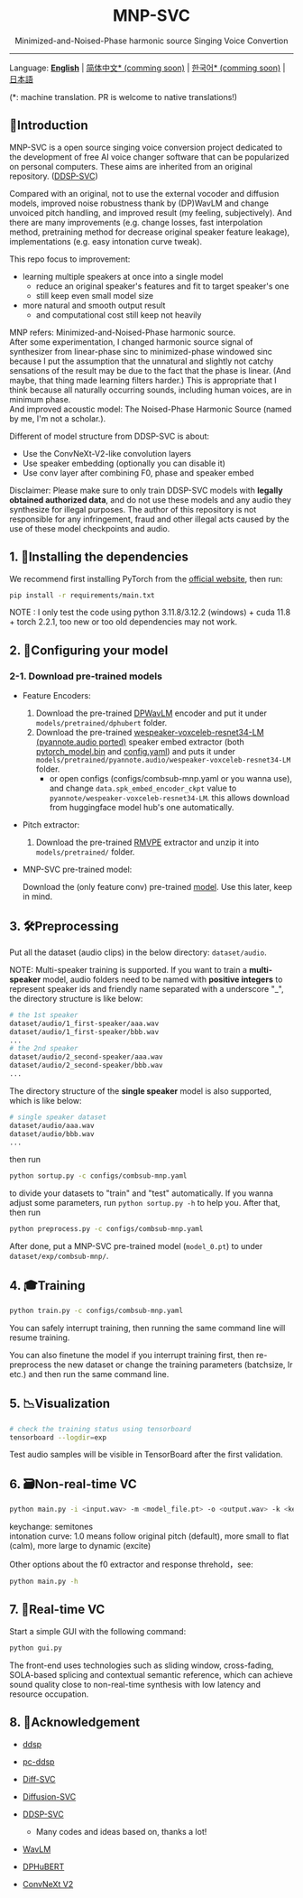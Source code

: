 <h1 align="center">MNP-SVC</h1>
<p align="center">
Minimized-and-Noised-Phase harmonic source Singing Voice Convertion
</p>

---

Language: [**English**](./README.md) | [简体中文* (comming soon)](#) | [한국어* (comming soon)](#) | [日本語](./README-ja.md)  

(*: machine translation. PR is welcome to native translations!)


## 📒Introduction

MNP-SVC is a open source singing voice conversion project dedicated to the development of free AI voice changer software that can be popularized on personal computers. These aims are inherited from an original repository. ([DDSP-SVC](https://github.com/yxlllc/DDSP-SVC))

Compared with an original, not to use the external vocoder and diffusion models, improved noise robustness thank by (DP)WavLM and change unvoiced pitch handling, and improved result (my feeling, subjectively). And there are many improvements (e.g. change losses, fast interpolation method, pretraining method for decrease original speaker feature leakage), implementations (e.g. easy intonation curve tweak).

This repo focus to improvement:
- learning multiple speakers at once into a single model
  - reduce an original speaker's features and fit to target speaker's one
  - still keep even small model size
- more natural and smooth output result
  - and computational cost still keep not heavily

MNP refers: Minimized-and-Noised-Phase harmonic source.  
After some experimentation, I changed harmonic source signal of synthesizer from linear-phase sinc to minimized-phase windowed sinc because I put the assumption that the unnatural and slightly not catchy sensations of the result may be due to the fact that the phase is linear. (And maybe, that thing made learning filters harder.)
This is appropriate that I think because all naturally occurring sounds, including human voices, are in minimum phase.  
And improved acoustic model: The Noised-Phase Harmonic Source (named by me, I'm not a scholar.).


Different of model structure from DDSP-SVC is about:
- Use the ConvNeXt-V2-like convolution layers
- Use speaker embedding (optionally you can disable it)
- Use conv layer after combining F0, phase and speaker embed


Disclaimer: Please make sure to only train DDSP-SVC models with **legally obtained authorized data**, and do not use these models and any audio they synthesize for illegal purposes. The author of this repository is not responsible for any infringement, fraud and other illegal acts caused by the use of these model checkpoints and audio.


## 1. 🔨Installing the dependencies

We recommend first installing PyTorch from the [official website](https://pytorch.org/), then run:

```bash
pip install -r requirements/main.txt
```

NOTE : I only test the code using python 3.11.8/3.12.2 (windows) + cuda 11.8 + torch 2.2.1, too new or too old dependencies may not work.


## 2. 📝Configuring your model

### 2-1. Download pre-trained models
- Feature Encoders:

  1. Download the pre-trained [DPWavLM](https://huggingface.co/pyf98/DPHuBERT/blob/main/DPWavLM-sp0.75.pth) encoder and put it under `models/pretrained/dphubert` folder.
  1. Download the pre-trained [wespeaker-voxceleb-resnet34-LM (pyannote.audio ported)](
https://huggingface.co/pyannote/wespeaker-voxceleb-resnet34-LM/) speaker embed extractor (both [pytorch_model.bin](https://huggingface.co/pyannote/wespeaker-voxceleb-resnet34-LM/blob/main/pytorch_model.bin) and [config.yaml](https://huggingface.co/pyannote/wespeaker-voxceleb-resnet34-LM/blob/main/config.yaml)) and puts it under `models/pretrained/pyannote.audio/wespeaker-voxceleb-resnet34-LM` folder.
      - or open configs (configs/combsub-mnp.yaml or you wanna use), and change `data.spk_embed_encoder_ckpt` value to `pyannote/wespeaker-voxceleb-resnet34-LM`. this allows download from huggingface model hub's one automatically.

- Pitch extractor:

  1. Download the pre-trained [RMVPE](https://github.com/yxlllc/RMVPE/releases/download/230917/rmvpe.zip) extractor and unzip it into `models/pretrained/` folder.

- MNP-SVC pre-trained model:

  Download the (only feature conv) pre-trained [model](https://github.com/TylorShine/MNP-SVC/releases/download/v0.0.0/model_0.pt). Use this later, keep in mind.


## 3. 🛠️Preprocessing

Put all the dataset (audio clips) in the below directory: `dataset/audio`.


NOTE: Multi-speaker training is supported. If you want to train a **multi-speaker** model, audio folders need to be named with **positive integers** to represent speaker ids and friendly name separated with a underscore "_", the directory structure is like below:

```bash
# the 1st speaker
dataset/audio/1_first-speaker/aaa.wav
dataset/audio/1_first-speaker/bbb.wav
...
# the 2nd speaker
dataset/audio/2_second-speaker/aaa.wav
dataset/audio/2_second-speaker/bbb.wav
...
```

The directory structure of the **single speaker** model is also supported, which is like below:

```bash
# single speaker dataset
dataset/audio/aaa.wav
dataset/audio/bbb.wav
...
```


then run

```bash
python sortup.py -c configs/combsub-mnp.yaml
```

to divide your datasets to "train" and "test" automatically. If you wanna adjust some parameters, run `python sortup.py -h` to help you.
After that, then run

```bash
python preprocess.py -c configs/combsub-mnp.yaml
```

After done, put a MNP-SVC pre-trained model (`model_0.pt`) to under `dataset/exp/combsub-mnp/`.


## 4. 🎓️Training

```bash
python train.py -c configs/combsub-mnp.yaml
```

You can safely interrupt training, then running the same command line will resume training.

You can also finetune the model if you interrupt training first, then re-preprocess the new dataset or change the training parameters (batchsize, lr etc.) and then run the same command line.


## 5. 📉Visualization

```bash
# check the training status using tensorboard
tensorboard --logdir=exp
```

Test audio samples will be visible in TensorBoard after the first validation.


## 6. 🗃️Non-real-time VC

```bash
python main.py -i <input.wav> -m <model_file.pt> -o <output.wav> -k <keychange> -into <intonation curve> -id <speaker_id>
```

keychange: semitones  
intonation curve: 1.0 means follow original pitch (default), more small to flat (calm), more large to dynamic (excite)  

Other options about the f0 extractor and response threhold，see:

```bash
python main.py -h
```


## 7. 🎤Real-time VC

Start a simple GUI with the following command:

```bash
python gui.py
```

The front-end uses technologies such as sliding window, cross-fading, SOLA-based splicing and contextual semantic reference, which can achieve sound quality close to non-real-time synthesis with low latency and resource occupation.


## 8. 🙏Acknowledgement

- [ddsp](https://github.com/magenta/ddsp)

- [pc-ddsp](https://github.com/yxlllc/pc-ddsp)

- [Diff-SVC](https://github.com/prophesier/diff-svc)

- [Diffusion-SVC](https://github.com/CNChTu/Diffusion-SVC)

- [DDSP-SVC](https://github.com/yxlllc/DDSP-SVC)
  - Many codes and ideas based on, thanks a lot!

- [WavLM](https://github.com/microsoft/unilm/tree/master/wavlm)

- [DPHuBERT](https://github.com/pyf98/DPHuBERT)

- [ConvNeXt V2](https://github.com/facebookresearch/ConvNeXt-V2)
  
  